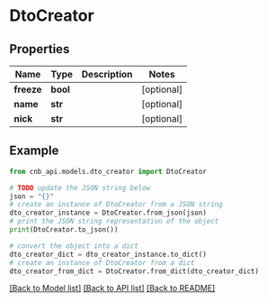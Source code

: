 # DtoCreator


## Properties

Name | Type | Description | Notes
------------ | ------------- | ------------- | -------------
**freeze** | **bool** |  | [optional] 
**name** | **str** |  | [optional] 
**nick** | **str** |  | [optional] 

## Example

```python
from cnb_api.models.dto_creator import DtoCreator

# TODO update the JSON string below
json = "{}"
# create an instance of DtoCreator from a JSON string
dto_creator_instance = DtoCreator.from_json(json)
# print the JSON string representation of the object
print(DtoCreator.to_json())

# convert the object into a dict
dto_creator_dict = dto_creator_instance.to_dict()
# create an instance of DtoCreator from a dict
dto_creator_from_dict = DtoCreator.from_dict(dto_creator_dict)
```
[[Back to Model list]](../README.md#documentation-for-models) [[Back to API list]](../README.md#documentation-for-api-endpoints) [[Back to README]](../README.md)



